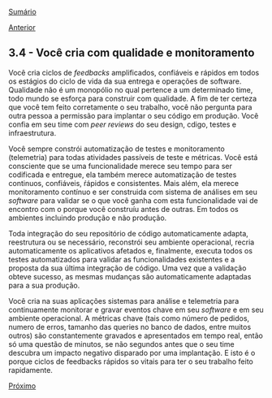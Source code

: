 [Sumário](https://github.com/lucasfantacuci/DevOpsRevelado/blob/master/README.md)


[Anterior](https://github.com/lucasfantacuci/DevOpsRevelado/blob/master/CHAPTER03/3-3-YOUBUILDSYSTEMSTOACHIEVEBUSINESSGOALS.md)


## 3.4 - Você cria com qualidade e monitoramento


Você cria ciclos de *feedbacks* amplificados, confiáveis e rápidos em todos os estágios do ciclo de vida da sua entrega e operações de software. Qualidade não é um monopólio no qual pertence a um determinado time, todo mundo se esforça para construir com qualidade. A fim de ter certeza que você tem feito corretamente o seu trabalho, você não pergunta para outra pessoa a permissão para implantar o seu código em produção. Você confia em seu time com *peer reviews* do seu design, cdigo, testes e infraestrutura.


Você sempre constrói automatização de testes e monitoramento (telemetria) para todas atividades passíveis de teste e métricas. Você está consciente que se uma funcionalidade merece seu tempo para ser codificada e entregue, ela também merece automatização de testes continuos, confiáveis, ŕápidos e consistentes. Mais além, ela merece monitoramento contínuo e ser construida com sistema de análises em seu *software* para validar se o que você ganha com esta funcionalidade vai de encontro com o porque você construíu antes de outras. Em todos os ambientes incluindo produção e não produção.   


Toda integração do seu repositório de código automaticamente adapta, reestrutura ou se necessário, reconstrói seu ambiente operacional, recria automaticamente os aplicativos afetados e, finalmente, executa todos os testes automatizados para validar as funcionalidades existentes e a proposta da sua última integração de código. Uma vez que a validação obteve sucesso, as mesmas mudanças são automaticamente adaptadas para a sua produção.


Você cria na suas aplicações sistemas para análise e telemetria para continuamente monitorar e gravar eventos chave em seu *software* e em seu ambiente operacional. A métricas chave (tais como número de pedidos, numero de erros, tamanho das queries no banco de dados, entre muitos outros) são constantemente gravados e apresentados em tempo real, então  só uma questão de minutos, se não segundos antes que o seu time descubra um impacto negativo disparado por uma implantação. E isto é o porque ciclos de feedbacks rápidos so vitais para ter o seu trabalho feito rapidamente.


[Próximo]()
